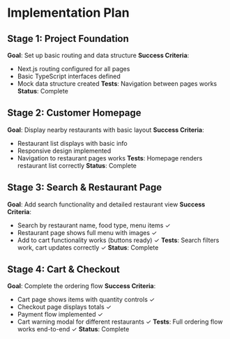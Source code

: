 # Implementation Plan

## Stage 1: Project Foundation
**Goal**: Set up basic routing and data structure
**Success Criteria**: 
- Next.js routing configured for all pages
- Basic TypeScript interfaces defined
- Mock data structure created
**Tests**: Navigation between pages works
**Status**: Complete

## Stage 2: Customer Homepage  
**Goal**: Display nearby restaurants with basic layout
**Success Criteria**:
- Restaurant list displays with basic info
- Responsive design implemented
- Navigation to restaurant pages works
**Tests**: Homepage renders restaurant list correctly
**Status**: Complete

## Stage 3: Search & Restaurant Page
**Goal**: Add search functionality and detailed restaurant view
**Success Criteria**:
- Search by restaurant name, food type, menu items ✓
- Restaurant page shows full menu with images ✓
- Add to cart functionality works (buttons ready) ✓
**Tests**: Search filters work, cart updates correctly ✓
**Status**: Complete

## Stage 4: Cart & Checkout
**Goal**: Complete the ordering flow
**Success Criteria**:
- Cart page shows items with quantity controls ✓
- Checkout page displays totals ✓
- Payment flow implemented ✓
- Cart warning modal for different restaurants ✓
**Tests**: Full ordering flow works end-to-end ✓
**Status**: Complete